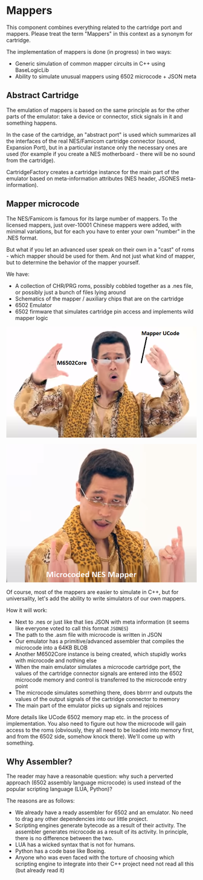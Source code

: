 # Mappers

This component combines everything related to the cartridge port and mappers. Please treat the term "Mappers" in this context as a synonym for cartridge.

The implementation of mappers is done (in progress) in two ways:
- Generic simulation of common mapper circuits in C++ using BaseLogicLib
- Ability to simulate unusual mappers using 6502 microcode + JSON meta

## Abstract Cartridge

The emulation of mappers is based on the same principle as for the other parts of the emulator: take a device or connector, stick signals in it and something happens.

In the case of the сartridge, an "abstract port" is used which summarizes all the interfaces of the real NES/Famicom cartridge connector (sound, Expansion Port), but in a particular instance only the necessary ones are used (for example if you create a NES motherboard - there will be no sound from the cartridge).

CartridgeFactory creates a cartridge instance for the main part of the emulator based on meta-information attributes (NES header, JSONES meta-information).

## Mapper microcode

The NES/Famicom is famous for its large number of mappers. To the licensed mappers, just over-10001 Chinese mappers were added, with minimal variations, but for each you have to enter your own "number" in the .NES format.

But what if you let an advanced user speak on their own in a "cast" of roms - which mapper should be used for them. And not just what kind of mapper, but to determine the behavior of the mapper yourself.

We have:
- A collection of CHR/PRG roms, possibly cobbled together as a .nes file, or possibly just a bunch of files lying around
- Schematics of the mapper / auxiliary chips that are on the cartridge
- 6502 Emulator
- 6502 firmware that simulates cartridge pin access and implements wild mapper logic

![mappers_ucode1](mappers_ucode1.png)

![mappers_ucode2](mappers_ucode2.png)

Of course, most of the mappers are easier to simulate in C++, but for universality, let's add the ability to write simulators of our own mappers.

How it will work:
- Next to .nes or just like that lies JSON with meta information (it seems like everyone voted to call this format `JSONES`)
- The path to the .asm file with microcode is written in JSON
- Our emulator has a primitive/advanced assembler that compiles the microcode into a 64KB BLOB
- Another M6502Core instance is being created, which stupidly works with microcode and nothing else
- When the main emulator simulates a microcode cartridge port, the values of the cartridge connector signals are entered into the 6502 microcode memory and control is transferred to the microcode entry point
- The microcode simulates something there, does bbrrrr and outputs the values of the output signals of the cartridge connector to memory
- The main part of the emulator picks up signals and rejoices

More details like UCode 6502 memory map etc. in the process of implementation. You also need to figure out how the microcode will gain access to the roms (obviously, they all need to be loaded into memory first, and from the 6502 side, somehow knock there). We'll come up with something.

## Why Assembler?

The reader may have a reasonable question: why such a perverted approach (6502 assembly language microcode) is used instead of the popular scripting language (LUA, Python)?

The reasons are as follows:
- We already have a ready assembler for 6502 and an emulator. No need to drag any other dependencies into our little project.
- Scripting engines generate bytecode as a result of their activity. The assembler generates microcode as a result of its activity. In principle, there is no difference between the two.
- LUA has a wicked syntax that is not for humans.
- Python has a code base like Boeing.
- Anyone who was even faced with the torture of choosing which scripting engine to integrate into their C++ project need not read all this (but already read it)
